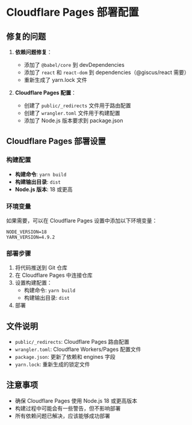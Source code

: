 # Cloudflare Pages 部署配置

## 修复的问题

1. **依赖问题修复**：
   - 添加了 `@babel/core` 到 devDependencies
   - 添加了 `react` 和 `react-dom` 到 dependencies（@giscus/react 需要）
   - 重新生成了 yarn.lock 文件

2. **Cloudflare Pages 配置**：
   - 创建了 `public/_redirects` 文件用于路由配置
   - 创建了 `wrangler.toml` 文件用于构建配置
   - 添加了 Node.js 版本要求到 package.json

## Cloudflare Pages 部署设置

### 构建配置
- **构建命令**: `yarn build`
- **构建输出目录**: `dist`
- **Node.js 版本**: 18 或更高

### 环境变量
如果需要，可以在 Cloudflare Pages 设置中添加以下环境变量：
```
NODE_VERSION=18
YARN_VERSION=4.9.2
```

### 部署步骤
1. 将代码推送到 Git 仓库
2. 在 Cloudflare Pages 中连接仓库
3. 设置构建配置：
   - 构建命令: `yarn build`
   - 构建输出目录: `dist`
4. 部署

## 文件说明

- `public/_redirects`: Cloudflare Pages 路由配置
- `wrangler.toml`: Cloudflare Workers/Pages 配置文件
- `package.json`: 更新了依赖和 engines 字段
- `yarn.lock`: 重新生成的锁定文件

## 注意事项

- 确保 Cloudflare Pages 使用 Node.js 18 或更高版本
- 构建过程中可能会有一些警告，但不影响部署
- 所有依赖问题已解决，应该能够成功部署